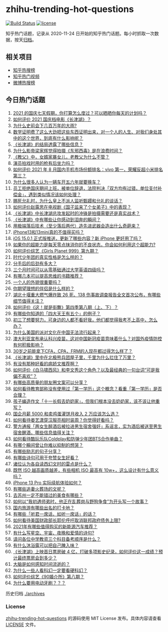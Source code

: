 # zhihu-trending-hot-questions

[![Build Status](https://github.com/justjavac/zhihu-trending-hot-questions/workflows/ci/badge.svg?branch=master)](https://github.com/justjavac/zhihu-trending-hot-questions/actions)
[![license](https://img.shields.io/github/license/justjavac/zhihu-trending-hot-questions)](https://github.com/justjavac/zhihu-trending-hot-questions/blob/master/LICENSE)

知乎热门话题，记录从 2020-11-24 日开始的知乎热门话题。每小时抓取一次数据，按天[归档](./archives)。

## 相关项目

- [知乎热搜榜](https://github.com/justjavac/zhihu-trending-top-search)
- [知乎热门视频](https://github.com/justjavac/zhihu-trending-hot-video)
- [微博热搜榜](https://github.com/justjavac/weibo-trending-hot-search)

## 今日热门话题

<!-- BEGIN -->
<!-- 最后更新时间 Sun Oct 03 2021 03:13:40 GMT+0800 (China Standard Time) -->

1. [2021 的国庆七天假期，你打算怎么度过？可以晒晒你每天的计划吗？](https://www.zhihu.com/question/489147712)
1. [如何评价 2021 国庆档电影《长津湖》？](https://www.zhihu.com/question/488992270)
1. [为什么史前会下几百万年的大雨?](https://www.zhihu.com/question/375319488)
1. [数学证明费了这么大劲把这些东西证明出来，对一个人的人生、对我们身处其中的这个世界，到底有什么影响呢？](https://www.zhihu.com/question/489676446)
1. [《长津湖》的结局透露了哪些信息？](https://www.zhihu.com/question/489923828)
1. [为什么影帝梁家辉觉得拍摄《东邪西毒》是在浪费时间？](https://www.zhihu.com/question/487151696)
1. [《教父》中，女婿家暴女儿，老教父为什么不管？](https://www.zhihu.com/question/277718004)
1. [演员拍戏时用的枪有后坐力吗？](https://www.zhihu.com/question/265851341)
1. [如何评价 2021 年 8 月国内手机市场份额排名：vivo 第一，荣耀反超小米排名第三？](https://www.zhihu.com/question/489942463)
1. [为什么很多人认为一辆车开五六年就要换车？](https://www.zhihu.com/question/37958506)
1. [员工拒绝国庆期间上班，被单位辞退，法院判决「双方均有过错，单位支付补偿金」，遇到类似情况该如何处理？](https://www.zhihu.com/question/490140948)
1. [赐死允礼时，为什么皇上不派人监听甄嬛和允礼的谈话？](https://www.zhihu.com/question/463425088)
1. [如何评价赵露思在电视剧《国子监来了个女弟子》中的表现？](https://www.zhihu.com/question/488238797)
1. [《长津湖》中长津湖总攻发起时的冲锋是拍摄需要还是真实战术？](https://www.zhihu.com/question/490117216)
1. [《长津湖》中有哪些让你感动到泪奔的瞬间？](https://www.zhihu.com/question/489855039)
1. [用极端落后技术（至少落后两代）造先进武器会造出什么奇葩来？](https://www.zhihu.com/question/478170187)
1. [iPhone13和13mini真的不值得买吗？](https://www.zhihu.com/question/487948850)
1. [iOS 15.0.1 正式版推送，更新了哪些内容？新 iPhone 更好用了吗？](https://www.zhihu.com/question/490253830)
1. [如果你的超能力是每天零点抹消你的不良状态，你会如何利用这个超能力?](https://www.zhihu.com/question/485561972)
1. [如何评价综艺《Girls Planet 999》第九期？](https://www.zhihu.com/question/490190388)
1. [时代少年团的真实性格是怎么样的？](https://www.zhihu.com/question/444515587)
1. [分手后的后劲有多大？](https://www.zhihu.com/question/440316118)
1. [三个月时间可以从零基础通过大学英语四级吗？](https://www.zhihu.com/question/40616759)
1. [有哪几本可以提高思维的书籍推荐？](https://www.zhihu.com/question/481720206)
1. [一个人的外貌很重要吗？](https://www.zhihu.com/question/489081507)
1. [你期望理想的伴侣是什么样的？](https://www.zhihu.com/question/20073407)
1. [湖北十堰重大燃气爆炸致 26 死、138 伤事故调查报告全文首次公布，有哪些细节值得关注？](https://www.zhihu.com/question/490228405)
1. [如何评价《这！就是街舞》第四季第八期（上、下）？](https://www.zhihu.com/question/490230642)
1. [有哪些你知道的「四大天王有五个」的例子？](https://www.zhihu.com/question/309766691)
1. [初三了想要努力，可身边的人都不看好我，他们都觉得我考不上高中，怎么办？](https://www.zhihu.com/question/490308980)
1. [为什么美国的派对文化在中国无法流行起来？](https://www.zhihu.com/question/20445088)
1. [澳大利亚宣布承认科兴疫苗，这对中国新冠疫苗意味着什么？对国外疫情防控有何积极影响？](https://www.zhihu.com/question/490117833)
1. [30岁之前能拿下CFA，CPA，FRM的人现在都过得怎么样了？](https://www.zhihu.com/question/436562845)
1. [《长津湖》里中在北极熊兵团屋子里，千里为什么拦住了万里？](https://www.zhihu.com/question/490027681)
1. [有没有那种好看的病娇文推荐啊？](https://www.zhihu.com/question/472808080)
1. [如何评价《白马啸西风》和李文秀这个角色？以及最经典的一句台词“可是我偏不喜欢”？](https://www.zhihu.com/question/30622355)
1. [有哪些高质量的朋友圈文案可以分享？](https://www.zhihu.com/question/481515057)
1. [如何看待教育部称没有使用过「第一学历」这个概念？看重「第一学历」是否合理？](https://www.zhihu.com/question/490006523)
1. [孩子编造作文「十一长假去奶奶家」，但我们根本没去奶奶家，该不该让他重写？](https://www.zhihu.com/question/489760728)
1. [国企月薪 5000 和卖鸡蛋灌饼月收入 2 万应该怎么选？](https://www.zhihu.com/question/489234967)
1. [如何看待娄艺潇穿汉服亮相时装周？你觉得好看吗？](https://www.zhihu.com/question/489390731)
1. [警方通报「两女生醉酒后被拉进男生宿舍强奸」系谣言，实为酒后被送至男生宿舍醒酒，哪些信息值得关注？](https://www.zhihu.com/question/489676822)
1. [如何看待酷玩乐队Coldplay和防弹少年团BTS合作单曲？](https://www.zhihu.com/question/472556369)
1. [有哪个瞬间曾让你难以抑制的想哭？](https://www.zhihu.com/question/21781757)
1. [有哪些励志的句子分享？](https://www.zhihu.com/question/334769372)
1. [有哪些诗句可用于夸赞女生好看？](https://www.zhihu.com/question/432063155)
1. [诸位认为各自读西幻文时的雷点是什么？](https://www.zhihu.com/question/473869069)
1. [既然 ISO 越高画质越差，有些相机 ISO 最高有 10w+，这么设计有什么意义吗？](https://www.zhihu.com/question/489421788)
1. [iPhone 13 Pro 实际续航体验如何？](https://www.zhihu.com/question/488871398)
1. [有哪些追妻火葬场的文呢？](https://www.zhihu.com/question/482252195)
1. [去苏州一定不能错过的美食有哪些？](https://www.zhihu.com/question/25378522)
1. [如何以“我初遇师弟时，他正在乱葬岗与野狗争食”为开头写一个故事？](https://www.zhihu.com/question/487842300)
1. [国内旅游有哪些出名的打卡地？](https://www.zhihu.com/question/490117054)
1. [有哪些「听君一席话，如听一席话」的话？](https://www.zhihu.com/question/476429482)
1. [如何看待美国财政部长耶伦呼吁取消联邦政府债务上限?](https://www.zhihu.com/question/490069436)
1. [2021年有哪些值得购买的新能源汽车推荐？](https://www.zhihu.com/question/453685884)
1. [有什么写星空、宇宙、夜晚和爱情的诗句?](https://www.zhihu.com/question/46802818)
1. [请问各位中学教资三个科目备考顺序是什么？](https://www.zhihu.com/question/479206225)
1. [有什么沐浴露可以把自己腌入味？](https://www.zhihu.com/question/48929487)
1. [《长津湖》上映首日票房破 4 亿，打破多项影史纪录，如何评价这一成绩？预计最终票房会到多少？](https://www.zhihu.com/question/490123035)
1. [大脑是如何感知时间流逝的？](https://www.zhihu.com/question/488307955)
1. [为什么一些人看科幻一定要看硬科幻？](https://www.zhihu.com/question/479187813)
1. [如何评价综艺《90婚介所》第八期？](https://www.zhihu.com/question/490174186)
1. [为什么要用电动牙刷？？？](https://www.zhihu.com/question/290815525)

<!-- END -->

历史归档 [./archives](./archives)

### License

[zhihu-trending-hot-questions](https://github.com/justjavac/zhihu-trending-hot-questions)
的源码使用 MIT License 发布。具体内容请查看 [LICENSE](./LICENSE) 文件。
